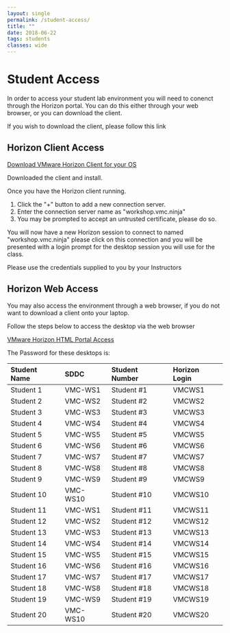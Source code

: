 ```yaml
---
layout: single
permalink: /student-access/
title: ""
date: 2018-06-22
tags: students
classes: wide
---
```

# Student Access

In order to access your student lab environment you will need to conenct through the Horizon portal. You can do this either through your web browser, or you can download the client.

If you wish to download the client, please follow this link

## Horizon Client Access

[Download VMware Horizon Client for your OS](https://my.vmware.com/web/vmware/info?slug=desktop_end_user_computing/vmware_horizon_clients/4_0)

Downloaded the client and install.

Once you have the Horizon client running.

1. Click the "+" button to add a new connection server.
2. Enter the connection server name as "workshop.vmc.ninja"
3. You may be prompted to accept an untrusted certificate, please do so.

You will now have a new Horizon session to connect to named "workshop.vmc.ninja" please click on this connection and you will be presented with a login prompt for the desktop session you will use for the class.

Please use the credentials supplied to you by your Instructors

## Horizon Web Access

You may also access the environment through a web browser, if you do not want to download a client onto your laptop.

Follow the steps below to access the desktop via the web browser

[VMware Horizon HTML Portal Access](https://workshop.vmc.ninja/portal/webclient/index.html)

The Password for these desktops is:

| Student Name | SDDC     | Student Number | Horizon Login |
|:-------------|:---------|:---------------|:----------|
|Student 1|VMC-WS1|Student #1|VMCWS1|
|Student 2|VMC-WS2|Student #2|VMCWS2|
|Student 3|VMC-WS3|Student #3|VMCWS3|
|Student 4|VMC-WS4|Student #4|VMCWS4|
|Student 5|VMC-WS5|Student #5|VMCWS5|
|Student 6|VMC-WS6|Student #6|VMCWS6|
|Student 7|VMC-WS7|Student #7|VMCWS7|
|Student 8|VMC-WS8|Student #8|VMCWS8|
|Student 9|VMC-WS9|Student #9|VMCWS9|
|Student 10|VMC-WS10|Student #10|VMCWS10|
|Student 11|VMC-WS1|Student #11|VMCWS11|
|Student 12|VMC-WS2|Student #12|VMCWS12|
|Student 13|VMC-WS3|Student #13|VMCWS13|
|Student 14|VMC-WS4|Student #14|VMCWS14|
|Student 15|VMC-WS5|Student #15|VMCWS15|
|Student 16|VMC-WS6|Student #16|VMCWS16|
|Student 17|VMC-WS7|Student #17|VMCWS17|
|Student 18|VMC-WS8|Student #18|VMCWS18|
|Student 19|VMC-WS9|Student #19|VMCWS19|
|Student 20|VMC-WS10|Student #20|VMCWS20|
